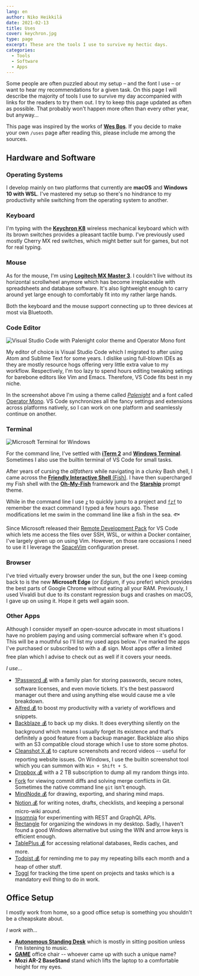```yaml
---
lang: en
author: Niko Heikkilä
date: 2021-02-13
title: Uses
cover: keychron.jpg
type: page
excerpt: These are the tools I use to survive my hectic days.
categories:
  - Tools
  - Software
  - Apps
---
```


Some people are often puzzled about my setup – and the font I use – or want to hear my recommendations for a given task. On this page I will describe the majority of tools I use to survive my day accompanied with links for the readers to try them out. I try to keep this page updated as often as possible. That probably won't happen more often than every other year, but anyway...

This page was inspired by the works of [**Wes Bos**][wesbos]. If you decide to make your own `/uses` page after reading this, please include me among the sources.

[wesbos]: https://wesbos.com/uses/

## Hardware and Software

### Operating Systems

I develop mainly on two platforms that currently are **macOS** and **Windows 10 with WSL**. I've mastered my setup so there's no hindrance to my productivity while switching from the operating system to another.

### Keyboard

I'm typing with the [**Keychron K8**][keyboard] wireless mechanical keyboard which with its brown switches provides a pleasant tactile bump. I've previously used mostly Cherry MX red switches, which might better suit for games, but not for real typing.

### Mouse

As for the mouse, I'm using [**Logitech MX Master 3**][mouse]. I couldn't live without its horizontal scrollwheel anymore which has become irreplaceable with spreadsheets and database software. It's also lightweight enough to carry around yet large enough to comfortably fit into my rather large hands.

Both the keyboard and the mouse support connecting up to three devices at most via Bluetooth.

[keyboard]: https://www.keychron.com/pages/keychron-k8-wireless-mechanical-keyboard
[mouse]: https://www.logitech.com/en-us/products/mice/mx-master-3.910-005620.html

### Code Editor

![Visual Studio Code with Palenight color theme and Operator Mono font](https://f001.backblazeb2.com/file/nikoheikkila-fi/vscode.png)

My editor of choice is Visual Studio Code which I migrated to after using Atom and Sublime Text for some years. I dislike using full-blown IDEs as they are mostly resource hogs offering very little extra value to my workflow. Respectively, I'm too lazy to spend hours editing tweaking setings for barebone editors like Vim and Emacs. Therefore, VS Code fits best in my niche.

In the screenshot above I'm using a theme called [_Palenight_][theme] and a font called [Operator Mono][operator]. VS Code synchronizes all the fancy settings and extensions across platforms natively, so I can work on one platform and seamlessly continue on another.

[theme]: https://marketplace.visualstudio.com/items?itemName=whizkydee.material-palenight-theme
[operator]: https://www.cufonfonts.com/font/operator-mono

### Terminal

![Microsoft Terminal for Windows](https://f001.backblazeb2.com/file/nikoheikkila-fi/wsl.png)

For the command line, I've settled with [**iTerm 2**][iterm] and [**Windows Terminal**][msterminal]. Sometimes I also use the builtin terminal of VS Code for small tasks.

After years of cursing the _allfathers_ while navigating in a clunky Bash shell, I came across the [**Friendly Interactive Shell** (Fish)][fish]. I have then supercharged my Fish shell with the [**Oh-My-Fish**][omf] framework and the [**Starship**][starship] prompt theme.

While in the command line I use [`z`][z] to quickly jump to a project and [`fzf`][fzf] to remember the exact command I typed a few hours ago. These modifications let me swim in the command line like a fish in the sea. 🐟

Since Microsoft released their [Remote Development Pack][remotedevelopment] for VS Code which lets me access the files over SSH, WSL, or within a Docker container, I've largely given up on using Vim. However, on those rare occasions I need to use it I leverage the [SpaceVim][spacevim] configuration preset.

[hyper]: https://hyper.is
[iterm]: https://iterm2.com/
[msterminal]: https://github.com/Microsoft/Terminal
[fish]: https://fishshell.com/
[omf]: https://github.com/oh-my-fish/oh-my-fish
[starship]: https://starship.rs/
[z]: https://github.com/rupa/z/
[fzf]: https://github.com/junegunn/fzf
[remotedevelopment]: https://marketplace.visualstudio.com/items?itemName=ms-vscode-remote.vscode-remote-extensionpack
[spacevim]: https://spacevim.org/

### Browser

I've tried virtually every browser under the sun, but the one I keep coming back to is the new **Microsoft Edge** (or _Edgium_, if you prefer) which provides the best parts of Google Chrome without eating all your RAM. Previously, I used Vivaldi but due to its constant regression bugs and crashes on macOS, I gave up on using it. Hope it gets well again soon.

### Other Apps

Although I consider myself an open-source advocate in most situations I have no problem paying and using commercial software when it's good. This will be a mouthful so I'll list my used apps below. I've marked the apps I've purchased or subscribed to with a 💰 sign. Most apps offer a limited free plan which I advise to check out as well if it covers your needs.

_I use..._

- [1Password 💰](https://1password.com) with a family plan for storing passwords, secure notes, software licenses, and even movie tickets. It's the best password manager out there and using anything else would cause me a vile breakdown.
- [Alfred 💰](https://www.alfredapp.com/) to boost my productivity with a variety of workflows and snippets.
- [Backblaze 💰](https://www.backblaze.com) to back up my disks. It does everything silently on the background which means I usually forget its existence and that's definitely a good feature from a backup manager. Backblaze also ships with an S3 compatible cloud storage which I use to store some photos.
- [Cleanshot X 💰](https://cleanshot.com/) to capture screenshots and record videos -- useful for reporting website issues. On Windows, I use the builtin screenshot tool which you can summon with `Win + Shift + S`.
- [Dropbox 💰](https://www.dropbox.com) with a 2 TB subscription to dump all my random things into.
- [Fork](https://git-fork.com) for viewing commit diffs and solving merge conflicts in Git. Sometimes the native command line `git` isn't enough.
- [MindNode 💰](https://mindnode.com) for drawing, exporting, and sharing mind maps.
- [Notion 💰](https://www.notion.so/?r=6605af2045dd4c5bbf7a87d6d949c271) for writing notes, drafts, checklists, and keeping a personal micro-wiki around.
- [Insomnia](https://insomnia.rest/) for experimenting with REST and GraphQL APIs.
- [Rectangle](https://rectangleapp.com/) for organizing the windows in my desktop. Sadly, I haven't found a good Windows alternative but using the WIN and arrow keys is efficient enough.
- [TablePlus 💰](https://tableplus.io) for accessing relational databases, Redis caches, and more.
- [Todoist 💰](https://todoist.com) for reminding me to pay my repeating bills each month and a heap of other stuff.
- [Toggl](https://toggl.com) for tracking the time spent on projects and tasks which is a mandatory evil thing to do in work.

## Office Setup

I mostly work from home, so a good office setup is something you shouldn't be a cheapskate about.

_I work with..._

- [**Autonomous Standing Desk**](https://www.autonomous.ai/standing-desks/smartdesk-2-home) which is mostly in sitting position unless I'm listening to music.
- [**GAME**](https://www.sotka.fi/tuotteet/tuote/1848/35577/game-pelituoli-mustapunainen) office chair -- whoever came up with such a unique name?
- **Mozi AR-2 BaseStand** stand which lifts the laptop to a comfortable height for my eyes.
